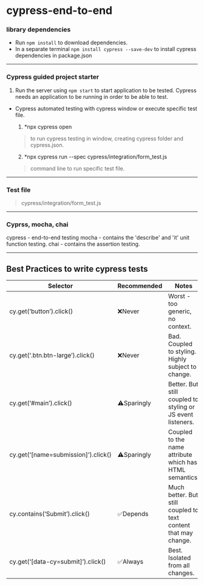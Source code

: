 # cypress-end-to-end

### library dependencies
* Run `npm install` to download dependencies.
* In a separate terminal `npm install cypress --save-dev` to install cypress dependencies in package.json

***

### Cypress guided project starter
1. Run the server using `npm start` to start application to be tested. Cypress needs an application to be running in order to be able to test.

* Cypress automated testing with cypress window or execute specific test file.
  1. *npx cypress open
  > to run cypress testing in window, creating cypress folder and cypress.json.
  
  2. *npx cypress run --spec cypress/integration/form_test.js
  > command line to run specific test file.

***
### Test file
> cypress/integration/form_test.js

***


### Cyprss, mocha, chai
cypress - end-to-end testing
mocha - contains the 'describe' and 'it' unit function testing.
chai - contains the assertion testing.

***

## Best Practices to write cypress tests

Selector | Recommended | Notes
--- | --- | ---
cy.get(‘button’).click() |	❌Never |	Worst - too generic, no context.
cy.get(‘.btn.btn-large’).click() |	❌Never |	Bad. Coupled to styling. Highly subject to change.
cy.get(‘#main’).click() |	⚠️Sparingly |	Better. But still coupled to styling or JS event listeners.
cy.get(‘[name=submission]’).click() |	⚠️Sparingly |	Coupled to the name attribute which has HTML semantics.
cy.contains(‘Submit’).click() |	✅Depends |	Much better. But still coupled to text content that may change.
cy.get(‘[data-cy=submit]’).click() |	✅Always |	Best. Isolated from all changes.

